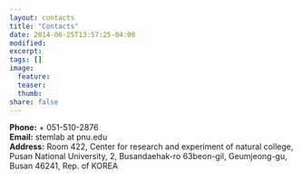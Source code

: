 ```yaml
---
layout: contacts
title: "Contacts"
date: 2014-06-25T13:57:25-04:00
modified: 
excerpt:
tags: []
image:
  feature: 
  teaser: 
  thumb: 
share: false
---
```


**Phone:** + 051-510-2876 <br/>
**Email:** stemlab at pnu.edu <br/>
**Address:** Room 422, Center for research and experiment of natural college, Pusan National University,
2, Busandaehak-ro 63beon-gil, Geumjeong-gu, Busan 46241, Rep. of KOREA

